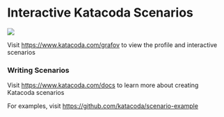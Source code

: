 # Interactive Katacoda Scenarios

[![](http://shields.katacoda.com/katacoda/grafov/count.svg)](https://www.katacoda.com/grafov "Get your profile on Katacoda.com")

Visit https://www.katacoda.com/grafov to view the profile and interactive scenarios

### Writing Scenarios
Visit https://www.katacoda.com/docs to learn more about creating Katacoda scenarios

For examples, visit https://github.com/katacoda/scenario-example
